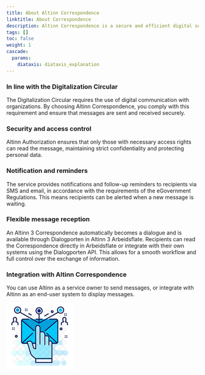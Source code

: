 ```yaml
---
title: About Altinn Correspondence
linktitle: About Correspondence
description: Altinn Correspondence is a secure and efficient digital service that enables public sector organizations to send messages to citizens, businesses, and other public entities. Since all organization numbers and personal identification numbers have a inbox in Altinn Arbeidsglate you will always be able to reach the correct recipient. An Altinn 3 Correspondence automatically becomes a dialogue and is made available through Dialogporten in Altinn 3 Arbeidsflate.
tags: []
toc: false
weight: 1
cascade:
  params:
    diataxis: diataxis_explanation
---
```


### In line with the Digitalization Circular
The Digitalization Circular requires the use of digital communication with organizations. By choosing Altinn Correspondence, you comply with this requirement and ensure that messages are sent and received securely.

### Security and access control
Altinn Authorization ensures that only those with necessary access rights can read the message, maintaining strict confidentiality and protecting personal data.

### Notification and reminders
The service provides notifications and follow-up reminders to recipients via SMS and email, in accordance with the requirements of the eGovernment Regulations. This means recipients can be alerted when a new message is waiting.

### Flexible message reception
An Altinn 3 Correspondence automatically becomes a dialogue and is available through Dialogporten in Altinn 3 Arbeidsflate. Recipients can read the Correspondence directly in Arbeidsflate or integrate with their own systems using the Dialogporten API. This allows for a smooth workflow and full control over the exchange of information.

### Integration with Altinn Correspondence
You can use Altinn as a service owner to send messages, or integrate with Altinn as an end-user system to display messages.

![altinn3-correspondence-logo](./altinn3-correspondence-logo.png "Altinn 3 Correspondence features secure and easy to use message exchange")


<!--
## Reading guide

This documentation is meant to cover the needs of several stakeholders,
with different roles and level of technical knowledge.

We suggest that you look into the terminology and basic concepts chapters as a start.

How to navigate from there depends on your role and competencies.

_Note: Further reading guides are planned. We appreciate your input._
<!-- Erik TBD: Add reference to where to give input -->
